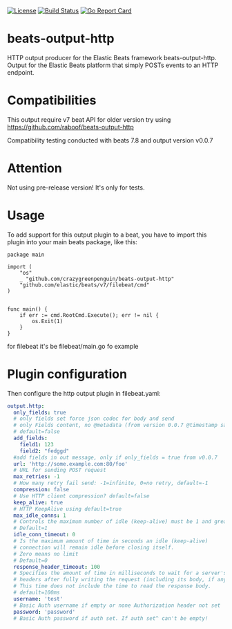 [![License](http://img.shields.io/badge/license-mit-blue.svg)](https://raw.githubusercontent.com/crazygreenpenguin/beats-output-http/master/LICENSE)
[![Build Status](https://travis-ci.org/crazygreenpenguin/beats-output-http.svg?branch=master)](https://travis-ci.com/crazygreenpenguin/beats-output-http)
[![Go Report Card](https://goreportcard.com/badge/github.com/crazygreenpenguin/beats-output-http)](https://goreportcard.com/report/github.com/crazygreenpenguin/beats-output-http)
# beats-output-http
HTTP output producer for the Elastic Beats framework
beats-output-http. Output for the Elastic Beats platform that simply
POSTs events to an HTTP endpoint.

Compatibilities
=====
This output require v7 beat API for older version try using https://github.com/raboof/beats-output-http

Compatibility testing conducted with beats 7.8 and output version v0.0.7

Attention
=====

Not using pre-release version! It's only for tests.

Usage
=====

To add support for this output plugin to a beat, you
have to import this plugin into your main beats package,
like this:

```
package main

import (
	"os"
	_ "github.com/crazygreenpenguin/beats-output-http"
	"github.com/elastic/beats/v7/filebeat/cmd"
)


func main() {
	if err := cmd.RootCmd.Execute(); err != nil {
		os.Exit(1)
	}
}
```
for filebeat it's be filebeat/main.go fo example

Plugin configuration
=====

Then configure the http output plugin in filebeat.yaml:

```yaml
output.http:
  only_fields: true
  # only fields set force json codec for body and send
  # only Fields content, no @metadata (from version 0.0.7 @timestamp saving)
  # default=false
  add_fields:
    field1: 123
    field2: "fedggd"
  #add fields in out message, only if only_fields = true from v0.0.7
  url: 'http://some.example.com:80/foo'
  # URL for sending POST request
  max_retries: -1
  # How many retry fail send: -1=infinite, 0=no retry, default=-1
  compression: false
  # Use HTTP client compression? default=false
  keep_alive: true
  # HTTP KeepAlive using default=true
  max_idle_conns: 1
  # Controls the maximum number of idle (keep-alive) must be 1 and greater
  # Default=1
  idle_conn_timeout: 0
  # Is the maximum amount of time in seconds an idle (keep-alive)
  # connection will remain idle before closing itself.
  # Zero means no limit
  # Default=0
  response_header_timeout: 100
  # Specifies the amount of time in milliseconds to wait for a server's response
  # headers after fully writing the request (including its body, if any).
  # This time does not include the time to read the response body.
  # default=100ms
  username: 'test'
  # Basic Auth username if empty or none Authorization header not set
  password: 'password'
  # Basic Auth password if auth set. If auth set^ can't be empty!
```
